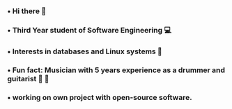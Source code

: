 ### • Hi there 👋
### • Third Year student of Software Engineering 💻
### • Interests in databases and Linux systems 🐧
### • Fun fact: Musician with 5 years experience as a drummer and guitarist 🥁 🎸
### • working on own project with open-source software.
<!--
**CrisMedL/CrisMedL** is a ✨ _special_ ✨ repository because its `README.md` (this file) appears on your GitHub profile.

Here are some ideas to get you started:

- 🔭 I’m currently working on ...
- 🌱 I’m currently learning ...
- 👯 I’m looking to collaborate on ...
- 🤔 I’m looking for help with ...
- 💬 Ask me about ...
- 📫 How to reach me: ...
- 😄 Pronouns: ...
- ⚡ Fun fact: ...
-->
